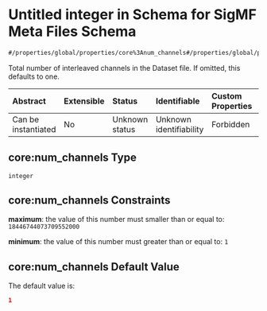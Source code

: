 # Untitled integer in Schema for SigMF Meta Files Schema

```txt
#/properties/global/properties/core%3Anum_channels#/properties/global/properties/core:num_channels
```

Total number of interleaved channels in the Dataset file. If omitted, this defaults to one.

| Abstract            | Extensible | Status         | Identifiable            | Custom Properties | Additional Properties | Access Restrictions | Defined In                                                         |
| :------------------ | :--------- | :------------- | :---------------------- | :---------------- | :-------------------- | :------------------ | :----------------------------------------------------------------- |
| Can be instantiated | No         | Unknown status | Unknown identifiability | Forbidden         | Allowed               | none                | [sigmf.schema.json\*](../sigmf.schema.json "open original schema") |

## core:num\_channels Type

`integer`

## core:num\_channels Constraints

**maximum**: the value of this number must smaller than or equal to: `18446744073709552000`

**minimum**: the value of this number must greater than or equal to: `1`

## core:num\_channels Default Value

The default value is:

```json
1
```
